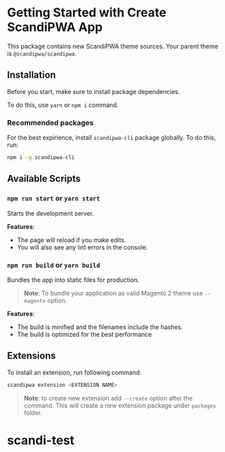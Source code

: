 # Getting Started with Create ScandiPWA App

This package contains new ScandiPWA theme sources. Your parent theme is `@scandipwa/scandipwa`.

## Installation

Before you start, make sure to install package dependencies.

To do this, use `yarn` or `npm i` command.

### Recommended packages

For the best expirience, install `scandipwa-cli` package globally. To do this, run:

```bash
npm i -g scandipwa-cli
```

## Available Scripts

### `npm run start` or `yarn start`

Starts the development server.

**Features**:
- The page will reload if you make edits.
- You will also see any lint errors in the console.

### `npm run build` or `yarn build`

Bundles the app into static files for production.

> **Note**: To bundle your application as valid Magento 2 theme use `--magento` option.

**Features**:
- The build is minified and the filenames include the hashes.
- The build is optimized for the best performance

## Extensions

To install an extension, run following command:

```bash
scandipwa extension <EXTENSION NAME>
```

> **Note**: to create new extension add `--create` option after the command. This will create a new extension package under `packages` folder.


# scandi-test

